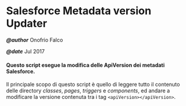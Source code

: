 # Salesforce Metadata version Updater

**_@author_** Onofrio Falco 

**_@date_** Jul 2017

#### Questo script esegue la modifica delle ApiVersion dei metadati Salesforce.
Il principale scopo di questo script è quello di leggere tutto il contenuto delle directory _classes_, 
_pages_, _triggers_ e _components_, ed andare a modificare la versione contenuta tra i tag `<apiVersion></apiVersion>`.

